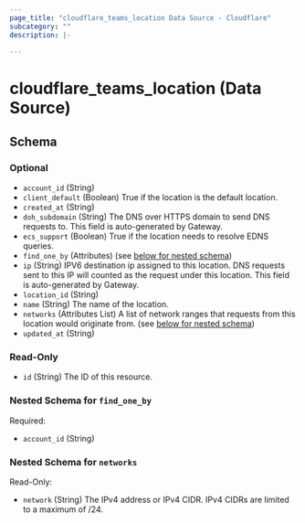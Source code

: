 ```yaml
---
page_title: "cloudflare_teams_location Data Source - Cloudflare"
subcategory: ""
description: |-
  
---
```


# cloudflare_teams_location (Data Source)




<!-- schema generated by tfplugindocs -->
## Schema

### Optional

- `account_id` (String)
- `client_default` (Boolean) True if the location is the default location.
- `created_at` (String)
- `doh_subdomain` (String) The DNS over HTTPS domain to send DNS requests to. This field is auto-generated by Gateway.
- `ecs_support` (Boolean) True if the location needs to resolve EDNS queries.
- `find_one_by` (Attributes) (see [below for nested schema](#nestedatt--find_one_by))
- `ip` (String) IPV6 destination ip assigned to this location. DNS requests sent to this IP will counted as the request under this location. This field is auto-generated by Gateway.
- `location_id` (String)
- `name` (String) The name of the location.
- `networks` (Attributes List) A list of network ranges that requests from this location would originate from. (see [below for nested schema](#nestedatt--networks))
- `updated_at` (String)

### Read-Only

- `id` (String) The ID of this resource.

<a id="nestedatt--find_one_by"></a>
### Nested Schema for `find_one_by`

Required:

- `account_id` (String)


<a id="nestedatt--networks"></a>
### Nested Schema for `networks`

Read-Only:

- `network` (String) The IPv4 address or IPv4 CIDR. IPv4 CIDRs are limited to a maximum of /24.



